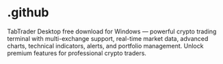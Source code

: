 # .github
TabTrader Desktop free download for Windows — powerful crypto trading terminal with multi-exchange support, real-time market data, advanced charts, technical indicators, alerts, and portfolio management. Unlock premium features for professional crypto traders.
